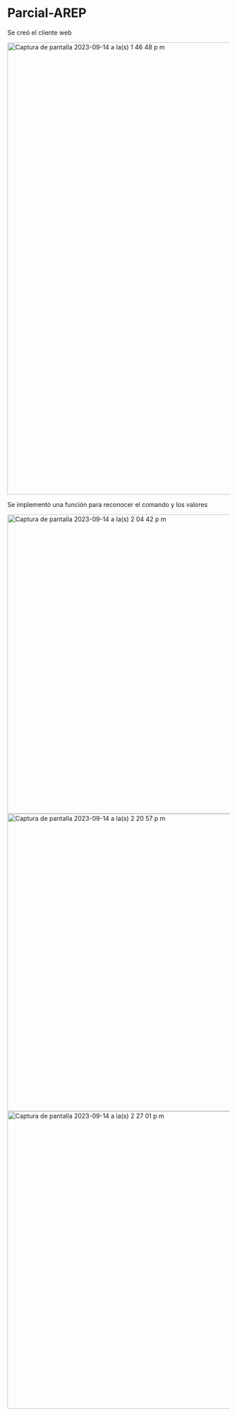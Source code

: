 # Parcial-AREP

Se creó el cliente web

<img width="1026" alt="Captura de pantalla 2023-09-14 a la(s) 1 46 48 p m" src="https://github.com/SantiagoBayona/Parcial-AREP/assets/64861204/210af08f-8052-4e21-acec-3b634c19cffc">

Se implementó una función para reconocer el comando y los valores

<img width="679" alt="Captura de pantalla 2023-09-14 a la(s) 2 04 42 p m" src="https://github.com/SantiagoBayona/Parcial-AREP/assets/64861204/8afca50c-fbba-4c4c-8f3a-175f17f54237">

<img width="675" alt="Captura de pantalla 2023-09-14 a la(s) 2 20 57 p m" src="https://github.com/SantiagoBayona/Parcial-AREP/assets/64861204/ce3e4469-d86e-422f-bc00-fa9ef2c88373">


<img width="675" alt="Captura de pantalla 2023-09-14 a la(s) 2 27 01 p m" src="https://github.com/SantiagoBayona/Parcial-AREP/assets/64861204/ae6ef55e-c565-4234-a9bd-b43cd66eec29">
